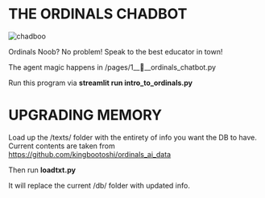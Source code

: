# THE ORDINALS CHADBOT
![chadboo](https://github.com/kingbootoshi/chadbot/assets/127834715/9b69c32d-ef58-485d-acc5-60d657802cef)

Ordinals Noob? No problem! Speak to the best educator in town!

The agent magic happens in /pages/1__💬__ordinals_chatbot.py

Run this program via **streamlit run intro_to_ordinals.py**

# UPGRADING MEMORY

Load up the /texts/ folder with the entirety of info you want the DB to have. Current contents are taken from https://github.com/kingbootoshi/ordinals_ai_data

Then run **loadtxt.py**

It will replace the current /db/ folder with updated info.
